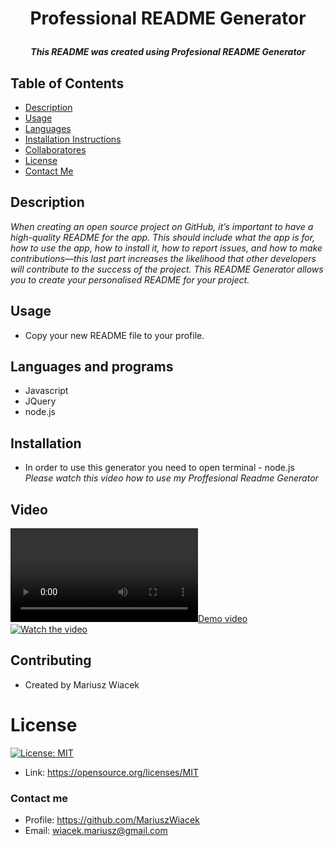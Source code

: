 # <p align="center">**Professional README Generator**</p>
  ##### <p align="center">*This README was created using Profesional README Generator*</p>
  ## Table of Contents
  * [Description](#description)
  * [Usage](#usage)
  * [Languages](#languages)
  * [Installation Instructions](#installation)
  * [Collaboratores](#Contributing)
  * [License](#license)
  * [Contact Me](#Contact-me)
  ## Description
  *When creating an open source project on GitHub, it’s important to have a high-quality README for the app. This should include what the app is for, how to use the        app, how to install it, how to report issues, and how to make contributions—this last part increases the likelihood that other developers will contribute to the          success of the project.
  This README Generator allows you to create your personalised README for your project.*
  ## Usage
  * Copy your new README file to your profile.
  ## Languages and programs
  * Javascript
  * JQuery
  * node.js
  ## Installation
  * In order to use this generator you need to open terminal - node.js<br>
  *Please watch this video how to use my Proffesional Readme Generator*
   ## Video
  [![Demo video](/utils/cam.webm)]()
  [![Watch the video](https://i.imgur.com/vKb2F1B.png)](https://drive.google.com/file/d/1erEin3yq93FREZuHtdZZfBs46ISmwMtV/view)

  ## Contributing
  * Created by Mariusz Wiacek
  # License
  [![License: MIT](https://img.shields.io/badge/License-MIT-yellow.svg)](https://opensource.org/licenses/MIT) 
  * Link: https://opensource.org/licenses/MIT
  ### Contact me
  * Profile: https://github.com/MariuszWiacek
  * Email: wiacek.mariusz@gmail.com 
